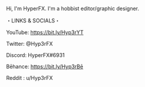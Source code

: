 Hi, I'm HyperFX.
I'm a hobbist editor/graphic designer.



・LINKS & SOCIALS・

YouTube: https://bit.ly/Hyp3rYT

Twitter: @Hyp3rFX

Discord: HyperFX#6931

Bēhance: https://bit.ly/Hyp3rBē

Reddit : u/Hyp3rFX
